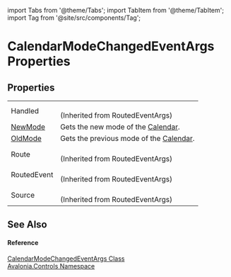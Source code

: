 import Tabs from '@theme/Tabs'; 
import TabItem from '@theme/TabItem'; 
import Tag from '@site/src/components/Tag'; 

# CalendarModeChangedEventArgs Properties




## Properties
<table>
<tr>
<td>Handled</td>
<td><br />(Inherited from RoutedEventArgs)</td>
</tr>
<tr>
<td><a href="P_Avalonia_Controls_CalendarModeChangedEventArgs_NewMode">NewMode</a></td>
<td>Gets the new mode of the <a href="T_Avalonia_Controls_Calendar">Calendar</a>.</td>
</tr>
<tr>
<td><a href="P_Avalonia_Controls_CalendarModeChangedEventArgs_OldMode">OldMode</a></td>
<td>Gets the previous mode of the <a href="T_Avalonia_Controls_Calendar">Calendar</a>.</td>
</tr>
<tr>
<td>Route</td>
<td><br />(Inherited from RoutedEventArgs)</td>
</tr>
<tr>
<td>RoutedEvent</td>
<td><br />(Inherited from RoutedEventArgs)</td>
</tr>
<tr>
<td>Source</td>
<td><br />(Inherited from RoutedEventArgs)</td>
</tr>
</table>

## See Also


#### Reference
<a href="T_Avalonia_Controls_CalendarModeChangedEventArgs">CalendarModeChangedEventArgs Class</a>  
<a href="N_Avalonia_Controls">Avalonia.Controls Namespace</a>  
